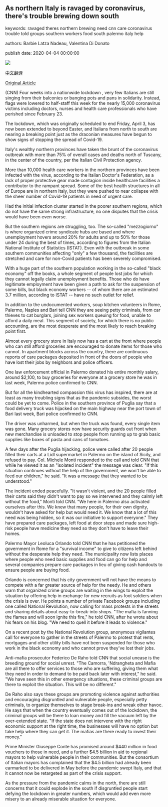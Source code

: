 ## As northern Italy is ravaged by coronavirus, there's trouble brewing down south

keywords: ravaged theres northern brewing need cnn care coronavirus trouble told groups southern workers food south palermo italy help

authors: Barbie Latza Nadeau, Valentina Di Donato

publish date: 2020-04-04 00:00:00

![](https://cdn.cnn.com/cnnnext/dam/assets/200403161120-paloma-italy-coronavirus-0401-restricted-super-tease.jpg)

[中文翻译](As%20northern%20Italy%20is%20ravaged%20by%20coronavirus%2C%20there%27s%20trouble%20brewing%20down%20south_zh.md)

[Original Article](https://edition.cnn.com/2020/04/04/europe/southern-italy-coronavirus-black-economy-intl/index.html)

(CNN) Four weeks into a nationwide lockdown , very few Italians are still singing from their balconies or banging pots and pans in solidarity. Instead, flags were lowered to half-staff this week for the nearly 15,000 coronavirus victims including doctors, nurses and health care professionals who have perished since February 23.

The lockdown, which was originally scheduled to end Friday, April 3, has now been extended to beyond Easter, and Italians from north to south are nearing a breaking point just as the draconian measures have begun to show signs of stopping the spread of Covid-19.

Italy's wealthy northern provinces have taken the brunt of the coronavirus outbreak with more than 75% of overall cases and deaths north of Tuscany, in the center of the country, per the Italian Civil Protection agency.

More than 10,000 health care workers in the northern provinces have been infected with the virus, according to the Italian Doctor's Federation, as a lack of proper protective gear made contagion inside healthcare facilities a contributor to the rampant spread. Some of the best health structures in all of Europe are in northern Italy, but they were pushed to near collapse with the sheer number of Covid-19 patients in need of urgent care.

Had the initial infection cluster started in the poorer southern regions, which do not have the same strong infrastructure, no one disputes that the crisis would have been even worse.

But the southern regions are struggling, too. The so-called "mezzogiorno" is where organized crime syndicate hubs are based and where unemployment hovers around 20% for adults and up to 50% for those under 24 during the best of times, according to figures from the Italian National Institute of Statistics (ISTAT). Even with the outbreak in some southern communities affecting "only" a few thousand, the facilities are stretched and care for non-Covid patients has been severely compromised.

With a huge part of the southern population working in the so-called "black economy" off the books, a whole segment of people lost jobs for which they cannot legally claim unemployment benefits. Those who do have legitimate employment have been given a path to ask for the suspension of some bills, but black economy workers -- of whom there are an estimated 3.7 million, according to ISTAT -- have no such outlet for relief.

In addition to the undocumented workers, soup kitchen volunteers in Rome, Palermo, Naples and Bari tell CNN they are seeing petty criminals, from car thieves to cat burglars, joining sex workers queuing for food, unable to afford a daily meal. This segment of society, for which there is no public accounting, are the most desperate and the most likely to reach breaking point first.

Almost every grocery store in Italy now has a cart at the front where people who can still afford groceries are encouraged to donate items for those who cannot. In apartment blocks across the country, there are continuous reports of care packages deposited in front of the doors of people who have lost their jobs by neighbors and police officers.

One law enforcement official in Palermo donated his entire monthly salary, around $2,100, to buy groceries for everyone at a grocery store he was in last week, Palermo police confirmed to CNN.

But for all the kindhearted compassion this virus has inspired, there are at least as many troubling signs that as the pandemic subsides, the worst could be yet to come. Police in the southern province of Puglia say that a food delivery truck was hijacked on the main highway near the port town of Bari last week, Bari police confirmed to CNN.

The driver was unharmed, but when the truck was found, every single item was gone. Many grocery stores now have security guards out front when new merchandise is unloaded to stop people from running up to grab basic supplies like boxes of pasta and cans of tomatoes.

A few days after the Puglia hijacking, police were called after 20 people filled their carts at a Lidl supermarket in Palermo on the island of Sicily, and refused to pay. Col. Michele Monti responded to the call and told CNN that while he viewed it as an "isolated incident" the message was clear. "If this situation continues without the help of the government, we won't be able to feed our children," he said. "It was a message that they wanted to be understood."

The incident ended peacefully. "It wasn't violent, and the 20 people filled their carts said they didn't want to pay so we intervened and they calmly left without the food," Monti told CNN. "We here in Palermo also activated ourselves after this. We knew that many people, for their own dignity, wouldn't have asked for help but would need it. We know that a lot of this need was being hidden, so it was our initiative to support everyone." They have prepared care packages, left food at door steps and made sure high-risk people have medicine they need so they don't have to leave their homes.

Palermo Mayor Leoluca Orlando told CNN that he has petitioned the government in Rome for a "survival income" to give to citizens left behind without the desperate help they need. The municipality now lists places where people who need basic supplies and food can go for help and several companies prepare care packages in lieu of giving cash handouts to ensure people are buying food.

Orlando is concerned that his city government will not have the means to compete with a far greater source of help for the needy. He and others warn that organized crime groups are waiting in the wings to exploit the situation by offering help in exchange for new recruits as foot soldiers when the crisis is over. He points a number of private Facebook groups including one called National Revolution, now calling for mass protests in the streets and sharing details about easy-to-break-into shops. "The mafia is fanning the flames and will soon ignite this fire," he told CNN, after he wrote about his fears on his blog. "We need to quell it before it leads to violence."

On a recent post by the National Revolution group, anonymous vigilantes call for everyone to gather in the streets of Palermo to protest that rents, mortgages and other utility bills have not been suspended for those who work in the black economy and who cannot prove they've lost their jobs.

Anti-mafia prosecutor Federico De Raho told CNN that social unease is the breeding ground for social unrest. "The Camorra, 'Ndrangheta and Mafia are all there to offer services to those who are suffering, giving them what they need in order to demand to be paid back later with interest," he said. "We have seen this in other emergency situations, these criminal groups are there to exploit the situation. This will be no different."

De Raho also says these groups are promoting violence against authorities and encouraging disgruntled and vulnerable people, especially petty criminals, to organize themselves to stage break-ins and wreak other havoc. He says that when the country eventually comes out of the lockdown, the criminal groups will be there to loan money and fill the vacuum left by the over-extended state. "If the state does not intervene with the right economic support at the right time, the businesses will have no option but take help where they can get it. The mafias are there ready to invest their money."

Prime Minister Giuseppe Conte has promised around $440 million in food vouchers to those in need, and a further $4.5 billion in aid to regional mayors to help vulnerable people in their communities. But the consortium of Italian mayors has complained that the $4.5 billion had already been earmarked to be delivered in May before the pandemic swept Italy, and that it cannot now be retargeted as part of the crisis support.

As the pressure from the pandemic calms in the north, there are still concerns that it could explode in the south if disgruntled people start defying the lockdown in greater numbers, which would add even more misery to an already miserable situation for everyone.